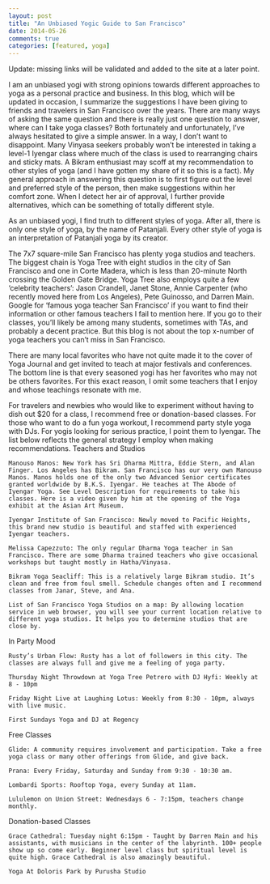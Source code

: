 ```yaml
---
layout: post
title: "An Unbiased Yogic Guide to San Francisco"
date: 2014-05-26
comments: true
categories: [featured, yoga]
---
```

Update: missing links will be validated and added to the site at a later point.

I am an unbiased yogi with strong opinions towards different approaches to yoga as a personal practice and business. In this blog, which will be updated in occasion, I summarize the suggestions I have been giving to friends and travelers in San Francisco over the years. There are many ways of asking the same question and there is really just one question to answer, where can I take yoga classes? Both fortunately and unfortunately, I’ve always hesitated to give a simple answer. In a way, I don’t want to disappoint. Many Vinyasa seekers probably won’t be interested in taking a level-1 Iyengar class where much of the class is used to rearranging chairs and sticky mats. A Bikram enthusiast may scoff at my recommendation to other styles of yoga (and I have gotten my share of it so this is a fact). My general approach in answering this question is to first figure out the level and preferred style of the person, then make suggestions within her comfort zone. When I detect her air of approval, I further provide alternatives, which can be something of totally different style.

As an unbiased yogi, I find truth to different styles of yoga. After all, there is only one style of yoga, by the name of Patanjali. Every other style of yoga is an interpretation of Patanjali yoga by its creator.

The 7x7 square-mile San Francisco has plenty yoga studios and teachers. The biggest chain is Yoga Tree with eight studios in the city of San Francisco and one in Corte Madera, which is less than 20-minute North crossing the Golden Gate Bridge. Yoga Tree also employs quite a few ‘celebrity teachers’: Jason Crandell, Janet Stone, Annie Carpenter (who recently moved here from Los Angeles), Pete Guinosso, and Darren Main. Google for ‘famous yoga teacher San Francisco’ if you want to find their information or other famous teachers I fail to mention here. If you go to their classes, you’ll likely be among many students, sometimes with TAs, and probably a decent practice. But this blog is not about the top x-number of yoga teachers you can’t miss in San Francisco.

There are many local favorites who have not quite made it to the cover of Yoga Journal and get invited to teach at major festivals and conferences. The bottom line is that every seasoned yogi has her favorites who may not be others favorites. For this exact reason, I omit some teachers that I enjoy and whose teachings resonate with me.

For travelers and newbies who would like to experiment without having to dish out $20 for a class, I recommend free or donation-based classes. For those who want to do a fun yoga workout, I recommend party style yoga with DJs. For yogis looking for serious practice, I point them to Iyengar. The list below reflects the general strategy I employ when making recommendations.
Teachers and Studios

    Manouso Manos: New York has Sri Dharma Mittra, Eddie Stern, and Alan Finger. Los Angeles has Bikram. San Francisco has our very own Manouso Manos. Manos holds one of the only two Advanced Senior certificates granted worldwide by B.K.S. Iyengar. He teaches at The Abode of Iyengar Yoga. See Level Description for requirements to take his classes. Here is a video given by him at the opening of the Yoga exhibit at the Asian Art Museum.

    Iyengar Institute of San Francisco: Newly moved to Pacific Heights, this brand new studio is beautiful and staffed with experienced Iyengar teachers.

    Melissa Capezzuto: The only regular Dharma Yoga teacher in San Francisco. There are some Dharma trained teachers who give occasional workshops but taught mostly in Hatha/Vinyasa.

    Bikram Yoga Seacliff: This is a relatively large Bikram studio. It’s clean and free from foul smell. Schedule changes often and I recommend classes from Janar, Steve, and Ana.

    List of San Francisco Yoga Studios on a map: By allowing location service in web browser, you will see your current location relative to different yoga studios. It helps you to determine studios that are close by.

In Party Mood

    Rusty’s Urban Flow: Rusty has a lot of followers in this city. The classes are always full and give me a feeling of yoga party.

    Thursday Night Throwdown at Yoga Tree Petrero with DJ Hyfi: Weekly at 8 - 10pm

    Friday Night Live at Laughing Lotus: Weekly from 8:30 - 10pm, always with live music.

    First Sundays Yoga and DJ at Regency

Free Classes

    Glide: A community requires involvement and participation. Take a free yoga class or many other offerings from Glide, and give back.

    Prana: Every Friday, Saturday and Sunday from 9:30 - 10:30 am.

    Lombardi Sports: Rooftop Yoga, every Sunday at 11am.

    Lululemon on Union Street: Wednesdays 6 - 7:15pm, teachers change monthly.

Donation-based Classes

    Grace Cathedral: Tuesday night 6:15pm - Taught by Darren Main and his assistants, with musicians in the center of the labyrinth. 100+ people show up so come early. Beginner level class but spiritual level is quite high. Grace Cathedral is also amazingly beautiful.

    Yoga At Doloris Park by Purusha Studio
